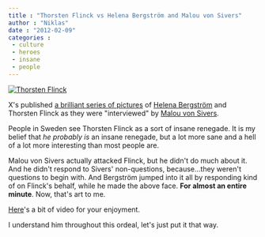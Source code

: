 ```yaml
---
title : "Thorsten Flinck vs Helena Bergström and Malou von Sivers"
author : "Niklas"
date : "2012-02-09"
categories : 
 - culture
 - heroes
 - insane
 - people
---
```


[![Thorsten Flinck](https://niklasblog.com/wp-content/2012-02-09_130923.png "Thorsten Flinck")](https://niklasblog.com/?attachment_id=10029)

X's published [a brilliant series of pictures](http://cyndamoore.wordpress.com/2012/02/09/tv4-nyhetsmorgon-efter-tio-thorsten) of [Helena Bergström](https://niklasblog.com/?p=5466) and Thorsten Flinck as they were "interviewed" by [Malou von Sivers](http://sv.wikipedia.org/wiki/Malou_von_Sivers).

People in Sweden see Thorsten Flinck as a sort of insane renegade. It is my belief that _he probably is_ an insane renegade, but a lot more sane and a hell of a lot more interesting than most people are.

Malou von Sivers actually attacked Flinck, but he didn't do much about it. And he didn't respond to Sivers' non-questions, because...they weren't questions to begin with. And Bergström jumped into it all by responding kind of on Flinck's behalf, while he made the above face. **For almost an entire minute**. Now, that's art to me.

[Here](http://www.tv4play.se/nyheter_och_debatt/efter_tio?title=vad_tankte_du_thorsten_flinck&videoid=2153162)'s a bit of video for your enjoyment.

I understand him throughout this ordeal, let's just put it that way.
